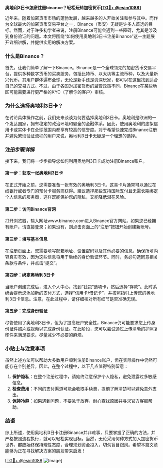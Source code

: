 **奥地利3日卡怎麽註冊binance？轻松玩转加密货币[[TG💪+ @esim1088](https://t.me/s/esim1088)]**

近年来，随着加密货币市场的蓬勃发展，越来越多的人开始关注和参与其中。而作为全球最大的加密货币交易平台之一，Binance（币安）无疑是许多人首选的目标。然而，对于许多初学者来说，注册Binance可能会遇到一些障碍，尤其是涉及到身份验证的问题。本文将围绕“如何使用奥地利3日卡注册Binance”这一主题展开详细讲解，并提供实用的解决方案。

### 什么是Binance？

首先，让我们简单了解一下Binance。Binance是一个全球领先的加密货币交易平台，提供多种数字货币的买卖服务，包括比特币、以太坊等主流币种，以及大量新兴代币。其用户群体遍布全球，无论是新手还是资深玩家，都可以在这里找到适合自己的交易方式。不过，由于各国对加密货币的监管政策不同，Binance在某些地区可能需要进行更严格的KYC（了解你的客户）审核。

### 为什么选择奥地利3日卡？

在讨论具体操作之前，我们先来谈谈为何要选择奥地利3日卡。奥地利是欧洲的一个发达国家，拥有稳定的政治环境和健全的金融体系。因此，使用奥地利的虚拟信用卡或实体卡在全球范围内都享有较高的信誉度。对于希望快速完成Binance注册并避免繁琐验证流程的用户来说，奥地利3日卡无疑是一个理想的选择。

### 注册步骤详解

接下来，我们将一步步指导您如何利用奥地利3日卡成功注册Binance账户。

#### 第一步：获取一张奥地利3日卡
在正式开始之前，您需要准备一张有效的奥地利3日卡。这类卡片通常可以通过在线银行或者专门的预付卡服务商获得。建议选择那些支持国际支付且无需长期绑定个人信息的服务商，这样既能保护您的隐私，又能降低潜在风险。

#### 第二步：访问Binance官网
打开浏览器，输入网址www.binance.com进入Binance官方网站。如果您已经拥有账户，请直接登录；如果没有，则点击页面上的“注册”按钮开始创建新账号。

#### 第三步：填写基本信息
在注册页面上，您需要填写邮箱地址、设置密码以及其他必要的信息。确保所填内容真实有效，因为这些信息将用于后续的身份验证环节。同时，务必勾选同意相关条款与条件，并点击“提交”。

#### 第四步：绑定奥地利3日卡
当账户创建完成后，进入个人中心，找到“钱包”选项卡，然后选择“存款”。此时系统会提示您添加新的支付方式，选择“信用卡/借记卡”，并按照指引上传您的奥地利3日卡信息。注意，在此过程中，请仔细核对所有细节是否准确无误。

#### 第五步：完成身份验证
尽管使用了奥地利3日卡，但为了提高账户安全性，Binance仍可能要求您上传身份证件照片或视频以完成身份认证。在此阶段，您可以尝试通过上传清晰的护照复印件来满足要求，尽量减少不必要的麻烦。

### 小贴士与注意事项

虽然上述方法可以帮助大多数用户顺利注册Binance账户，但在实际操作中仍然可能存在个别差异。因此，在整个过程中，以下几点值得特别留意：

1. **保护隐私**：在整个注册过程中，请始终注意保护个人隐私，避免泄露过多敏感信息。
2. **检查费用**：不同的支付渠道可能会收取手续费，提前了解清楚可以避免意外支出。
3. **保持冷静**：如果遇到问题，不要急于放弃，耐心查找原因并寻求官方客服帮助。

### 结语

综上所述，使用奥地利3日卡注册Binance并非难事，只要掌握了正确的方法，并严格按照流程执行，就可以轻松实现目标。当然，无论采用何种方式加入加密货币世界，都应始终保持理性态度，合理规划资金投入，切勿盲目跟风。希望本篇文章能够为正在寻找解决方案的朋友带来启发！

[[TG💪+ @esim1088](https://t.me/s/esim1088) ![Image](https://i.postimg.cc/4NQfJmqS/Snipaste-2025-05-13-00-14-12.png)]